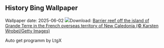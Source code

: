 ## History Bing Wallpaper
Wallpaper date: 2025-06-02
![](https://www.bing.com/th?id=OHR.GrandeTerreReef_EN-US8351815569_UHD.jpg&w=1000)Download: [Barrier reef off the island of Grande Terre in the French overseas territory of New Caledonia (© Karsten Wrobel/Getty Images)](https://www.bing.com/th?id=OHR.GrandeTerreReef_EN-US8351815569_UHD.jpg)

Auto get programm by LtgX
